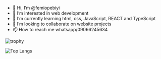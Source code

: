 - 👋 Hi, I’m @femiopebiyi
- 👀 I’m interested in web development
- 🌱 I’m currently learning html, css, JavaScript, REACT and TypeScript
- 💞️ I’m looking to collaborate on website projects
- 📫 How to reach me whatsapp/09066245634

<!---
femiopebiyi/femiopebiyi is a ✨ special ✨ repository because its `README.md` (this file) appears on your GitHub profile.
You can click the Preview link to take a look at your changes.
--->



<img src="https://camo.githubusercontent.com/4776b963ee738596b573afb31332c4bd21e882e8f672a6d606b17a06297f030c/68747470733a2f2f6769746875622d70726f66696c652d74726f7068792e76657263656c2e6170702f3f757365726e616d653d4672616e636973496a65" alt="trophy" data-canonical-src="https://github-profile-trophy.vercel.app/?username=femiopebiyi" style="max-width: 100%;">

![Top Langs](https://github-readme-stats.vercel.app/api/top-langs/?username=myusername&theme=tokyonight)
